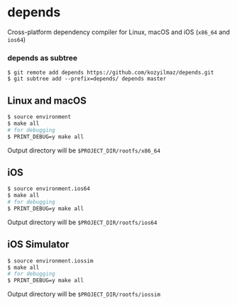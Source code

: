 # depends
Cross-platform dependency compiler for Linux, macOS and iOS (`x86_64` and `ios64`)

### depends as subtree
```
$ git remote add depends https://github.com/kozyilmaz/depends.git
$ git subtree add --prefix=depends/ depends master
```

## Linux and macOS
```sh
$ source environment
$ make all
# for debugging
$ PRINT_DEBUG=y make all
```
Output directory will be `$PROJECT_DIR/rootfs/x86_64`

## iOS
```sh
$ source environment.ios64
$ make all
# for debugging
$ PRINT_DEBUG=y make all
```
Output directory will be `$PROJECT_DIR/rootfs/ios64`

## iOS Simulator
```sh
$ source environment.iossim
$ make all
# for debugging
$ PRINT_DEBUG=y make all
```
Output directory will be `$PROJECT_DIR/rootfs/iossim`
